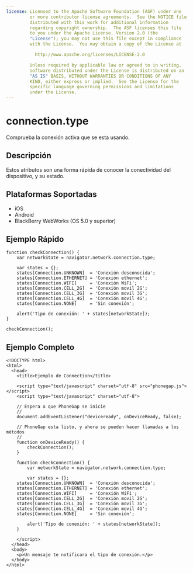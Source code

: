 ```yaml
---
license: Licensed to the Apache Software Foundation (ASF) under one
         or more contributor license agreements.  See the NOTICE file
         distributed with this work for additional information
         regarding copyright ownership.  The ASF licenses this file
         to you under the Apache License, Version 2.0 (the
         "License"); you may not use this file except in compliance
         with the License.  You may obtain a copy of the License at

           http://www.apache.org/licenses/LICENSE-2.0

         Unless required by applicable law or agreed to in writing,
         software distributed under the License is distributed on an
         "AS IS" BASIS, WITHOUT WARRANTIES OR CONDITIONS OF ANY
         KIND, either express or implied.  See the License for the
         specific language governing permissions and limitations
         under the License.
---
```


connection.type
===================

Comprueba la conexión activa que se esta usando.

Descripción
-----------

Estos atributos son una forma rápida de conocer la conectividad del dispositivo, y su estado.


Plataformas Soportadas
----------------------

- iOS
- Android
- BlackBerry WebWorks (OS 5.0 y superior)

Ejemplo Rápido
--------------

    function checkConnection() {
        var networkState = navigator.network.connection.type;
        
        var states = {};
        states[Connection.UNKNOWN]	= 'Conexión desconocida';
        states[Connection.ETHERNET]	= 'Conexión ethernet';
        states[Connection.WIFI]   	= 'Conexión WiFi';
        states[Connection.CELL_2G]	= 'Conexión movil 2G';
        states[Connection.CELL_3G]	= 'Conexión movil 3G';
        states[Connection.CELL_4G]	= 'Conexión movil 4G';
        states[Connection.NONE]   	= 'Sin conexión';
    
        alert('Tipo de conexión: ' + states[networkState]);
    }
    
    checkConnection();


Ejemplo Completo
----------------

    <!DOCTYPE html>
    <html>
      <head>
        <title>Ejemplo de Connection</title>
        
        <script type="text/javascript" charset="utf-8" src="phonegap.js"></script>
        <script type="text/javascript" charset="utf-8">
            
        // Espera a que PhoneGap se inicie
        // 
        document.addEventListener("deviceready", onDeviceReady, false);
        
        // PhoneGap esta listo, y ahora se pueden hacer llamadas a los métodos
        //
        function onDeviceReady() {
            checkConnection();
        }
        
	    function checkConnection() {
	        var networkState = navigator.network.connection.type;

	        var states = {};
		states[Connection.UNKNOWN]	= 'Conexión desconocida';
		states[Connection.ETHERNET]	= 'Conexión ethernet';
		states[Connection.WIFI]   	= 'Conexión WiFi';
		states[Connection.CELL_2G]	= 'Conexión movil 2G';
		states[Connection.CELL_3G]	= 'Conexión movil 3G';
		states[Connection.CELL_4G]	= 'Conexión movil 4G';
		states[Connection.NONE]   	= 'Sin conexión';

	        alert('Tipo de conexión: ' + states[networkState]);
	    }
        
        </script>
      </head>
      <body>
        <p>Un mensaje te notificara el tipo de conexión.</p>
      </body>
    </html>
